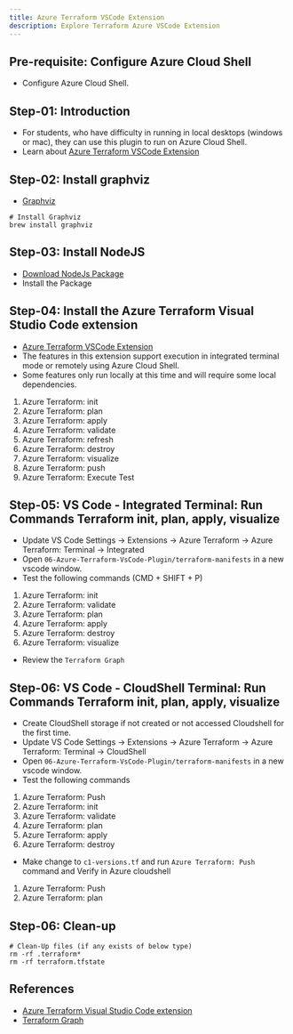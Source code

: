 ```yaml
---
title: Azure Terraform VSCode Extension
description: Explore Terraform Azure VSCode Extension
---
```


## Pre-requisite: Configure Azure Cloud Shell
- Configure Azure Cloud Shell.

## Step-01: Introduction
- For students, who have difficulty in running in local desktops (windows or mac), they can use this plugin to run on Azure Cloud Shell.
- Learn about [Azure Terraform VSCode Extension](https://marketplace.visualstudio.com/items?itemName=ms-azuretools.vscode-azureterraform)

## Step-02: Install graphviz
- [Graphviz](https://graphviz.org/download/)
```t
# Install Graphviz
brew install graphviz
```

## Step-03: Install NodeJS
- [Download NodeJs Package](https://nodejs.org/en/)
- Install the Package

## Step-04: Install the Azure Terraform Visual Studio Code extension
- [Azure Terraform VSCode Extension](https://marketplace.visualstudio.com/items?itemName=ms-azuretools.vscode-azureterraform)
- The features in this extension support execution in integrated terminal mode or remotely using Azure Cloud Shell. 
- Some features only run locally at this time and will require some local dependencies.
1. Azure Terraform: init
2. Azure Terraform: plan
3. Azure Terraform: apply
4. Azure Terraform: validate
5. Azure Terraform: refresh
6. Azure Terraform: destroy
7. Azure Terraform: visualize	
8. Azure Terraform: push	
9. Azure Terraform: Execute Test	

## Step-05: VS Code - Integrated Terminal: Run Commands Terraform init, plan, apply, visualize
- Update VS Code Settings -> Extensions -> Azure Terraform -> Azure Terraform: Terminal -> Integrated 
- Open `06-Azure-Terraform-VsCode-Plugin/terraform-manifests` in a new vscode window. 
- Test the following commands (CMD + SHIFT + P)
1. Azure Terraform: init
2. Azure Terraform: validate
3. Azure Terraform: plan
4. Azure Terraform: apply
5. Azure Terraform: destroy
6. Azure Terraform: visualize
- Review the `Terraform Graph`	

## Step-06: VS Code - CloudShell Terminal: Run Commands Terraform init, plan, apply, visualize
- Create CloudShell storage if not created or not accessed Cloudshell for the first time. 
- Update VS Code Settings -> Extensions -> Azure Terraform -> Azure Terraform: Terminal -> CloudShell 
- Open `06-Azure-Terraform-VsCode-Plugin/terraform-manifests` in a new vscode window. 
- Test the following commands
1. Azure Terraform: Push
2. Azure Terraform: init
3. Azure Terraform: validate
4. Azure Terraform: plan
5. Azure Terraform: apply
6. Azure Terraform: destroy
- Make change to `c1-versions.tf` and run `Azure Terraform: Push`  command and Verify in Azure cloudshell
1. Azure Terraform: Push
2. Azure Terraform: plan


## Step-06: Clean-up
```t
# Clean-Up files (if any exists of below type)
rm -rf .terraform*
rm -rf terraform.tfstate
```



## References
- [Azure Terraform Visual Studio Code extension](https://docs.microsoft.com/en-us/azure/developer/terraform/configure-vs-code-extension-for-terraform)
- [Terraform Graph](https://graphviz.org/download/)
